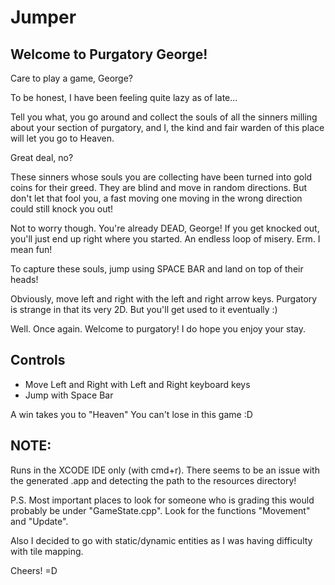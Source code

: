 # Jumper

## Welcome to Purgatory George!

Care to play a game, George?

To be honest, I have been feeling quite lazy as of late...

Tell you what, you go around and collect the souls of all the sinners milling about your section of purgatory, and I, the kind and fair warden of this place will let you go to Heaven.

Great deal, no?

These sinners whose souls you are collecting have been turned into gold coins for their greed. They are blind and move in random directions. But don't let that fool you, a fast moving one moving in the wrong direction could still knock you out!

Not to worry though. You're already DEAD, George! If you get knocked out, you'll just end up right where you started. An endless loop of misery. Erm. I mean fun! 

To capture these souls, jump using SPACE BAR and land on top of their heads! 

Obviously, move left and right with the left and right arrow keys. Purgatory is strange in that its very 2D. But you'll get used to it eventually :)

Well. Once again. Welcome to purgatory! I do hope you enjoy your stay.


## Controls
- Move Left and Right with Left and Right keyboard keys
- Jump with Space Bar

A win takes you to "Heaven"
You can't lose in this game :D

## NOTE:
Runs in the XCODE IDE only (with cmd+r). There seems to be an issue with the generated .app and detecting the path to the resources directory!

P.S. Most important places to look for someone who is grading this would probably be under "GameState.cpp". Look for the functions "Movement" and "Update". 

Also I decided to go with static/dynamic entities as I was having difficulty with tile mapping.

Cheers! =D
